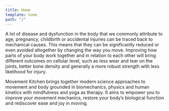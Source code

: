 ```yaml
---
title: Home
template: home
path: "/"
---
```


A lot of disease and dysfunction in the body that we commonly attribute to age, pregnancy, childbirth or accidental injuries can be traced back to mechanical causes. This means that they can be significantly reduced or even avoided altogether by changing the way you move. Improving how parts of your body work together and in relation to each other will bring different outcomes on cellular level, such as less wear and tear on the joints, better bone density and generally a more robust strength with less likelihood for injury.

Movement Kitchen brings together modern science approaches to movement and body grounded in biomechanics, physics and human kinetics with mindfulness and yoga as therapy. It aims to empower you to improve your movement mechanics, restore your body’s biological function and rediscover ease and joy in moving.

